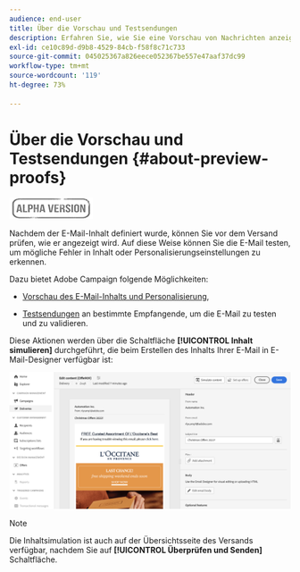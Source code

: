 ```yaml
---
audience: end-user
title: Über die Vorschau und Testsendungen
description: Erfahren Sie, wie Sie eine Vorschau von Nachrichten anzeigen und Testsendungen durchführen können.
exl-id: ce10c89d-d9b8-4529-84cb-f58f8c71c733
source-git-commit: 045025367a826eece052367be557e47aaf37dc99
workflow-type: tm+mt
source-wordcount: '119'
ht-degree: 73%

---
```


# Über die Vorschau und Testsendungen {#about-preview-proofs}

![](../assets/do-not-localize/badge.png)

Nachdem der E-Mail-Inhalt definiert wurde, können Sie vor dem Versand prüfen, wie er angezeigt wird. Auf diese Weise können Sie die E-Mail testen, um mögliche Fehler in Inhalt oder Personalisierungseinstellungen zu erkennen.

Dazu bietet Adobe Campaign folgende Möglichkeiten:

* [Vorschau des E-Mail-Inhalts und Personalisierung](#preview),

<!--* [Check the email rendering](#rendering) in popular desktop, mobile and web-based clients,-->
* [Testsendungen](#send-proofs) an bestimmte Empfangende, um die E-Mail zu testen und zu validieren.

Diese Aktionen werden über die Schaltfläche **[!UICONTROL Inhalt simulieren]** durchgeführt, die beim Erstellen des Inhalts Ihrer E-Mail in E-Mail-Designer verfügbar ist:

![](assets/simulate.png)

>[!NOTE]
>
>Die Inhaltsimulation ist auch auf der Übersichtsseite des Versands verfügbar, nachdem Sie auf **[!UICONTROL Überprüfen und Senden]** Schaltfläche.
